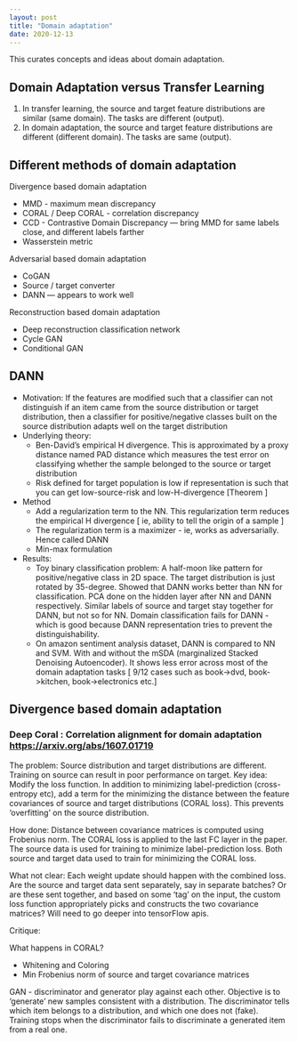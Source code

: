 ```yaml
---
layout: post
title: "Domain adaptation"
date: 2020-12-13
---
```


This curates concepts and ideas about domain adaptation.

## Domain Adaptation versus Transfer Learning
1. In transfer learning, the source and target feature distributions are similar (same domain). The tasks are different (output).
2. In domain adaptation, the source and target feature distributions are different (different domain). The tasks are same (output).

## Different methods of domain adaptation
Divergence based domain adaptation
- MMD - maximum mean discrepancy
- CORAL / Deep CORAL - correlation discrepancy
- CCD - Contrastive Domain Discrepancy — bring MMD for same labels close, and different labels farther
- Wasserstein metric

Adversarial based domain adaptation
- CoGAN
- Source / target converter
- DANN — appears to work well

Reconstruction based domain adaptation
- Deep reconstruction classification network
- Cycle GAN
- Conditional GAN


## DANN
- Motivation: If the features are modified such that a classifier can not distinguish if an item came from the source distribution or target distribution, then a classifier for positive/negative classes built on the source distribution adapts well on the target distribution
- Underlying theory: 
    - Ben-David’s empirical H divergence. This is approximated by a proxy distance named PAD distance which measures the test error on classifying whether the sample belonged to the source or target distribution
    - Risk defined for target population is low if representation is such that you can get low-source-risk and low-H-divergence  [Theorem ]
- Method
    - Add a regularization term to the NN. This regularization term reduces the empirical H divergence [ ie, ability to tell the origin of a sample ]
    - The regularization term is a maximizer - ie, works as adversarially. Hence called DANN
    - Min-max formulation
- Results:
    - Toy binary classification problem: A half-moon like pattern for positive/negative class in 2D space. The target distribution is just rotated by 35-degree. Showed that DANN works better than NN for classification. PCA done on the hidden layer after NN and DANN respectively. Similar labels of source and target stay together for DANN, but not so for NN. Domain classification fails for DANN - which is good because DANN representation tries to prevent the distinguishability. 
    - On amazon sentiment analysis dataset, DANN is compared to NN and SVM. With and without the mSDA (marginalized Stacked Denoising Autoencoder). It shows less error across most of the domain adaptation tasks  [ 9/12 cases such as book->dvd, book->kitchen, book->electronics etc.]

## Divergence based domain adaptation
### Deep Coral : Correlation alignment for domain adaptation  https://arxiv.org/abs/1607.01719
The problem: Source distribution and target distributions are different. Training on source can result in poor performance on target.
Key idea: Modify the loss function. In addition to minimizing label-prediction (cross-entropy etc), add a term for the minimizing the distance between the feature covariances of source and target distributions (CORAL loss). This prevents ‘overfitting’ on the source distribution.

How done:  Distance between covariance matrices is computed using Frobenius norm. The CORAL loss is applied to the last FC layer in the paper. The source data is used for training to minimize label-prediction loss. Both source and target data used to train for minimizing the CORAL loss.

What not clear:  Each weight update should happen with the combined loss. Are the source and target data sent separately, say in separate batches? Or are these sent together, and based on some ‘tag’ on the input, the custom loss function appropriately picks and constructs the two covariance matrices? Will need to go deeper into tensorFlow apis.

Critique: 


What happens in CORAL?
- Whitening and Coloring
- Min Frobenius norm of source and target covariance matrices

GAN - discriminator and generator play against each other. Objective is to ‘generate’ new samples consistent with a distribution. The discriminator tells which item belongs to a distribution, and which one does not (fake). Training stops when the discriminator fails to discriminate a generated item from a real one.
